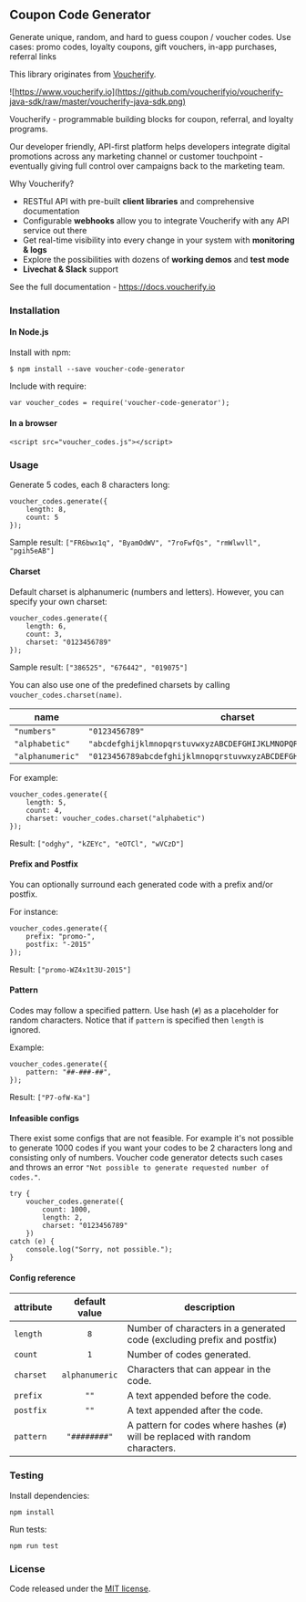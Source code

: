 ## Coupon Code Generator

Generate unique, random, and hard to guess coupon / voucher codes.
Use cases: promo codes, loyalty coupons, gift vouchers, in-app purchases, referral links

This library originates from [Voucherify](https://www.voucherify.io).

![https://www.voucherify.io](https://github.com/voucherifyio/voucherify-java-sdk/raw/master/voucherify-java-sdk.png)

Voucherify - programmable building blocks for coupon, referral, and loyalty programs.

Our developer friendly, API-first platform helps developers integrate digital promotions across any marketing channel or customer touchpoint - eventually giving full control over campaigns back to the marketing team. 

Why Voucherify?
* RESTful API with pre-built **client libraries** and comprehensive documentation
* Configurable **webhooks** allow you to integrate Voucherify with any API service out there
* Get real-time visibility into every change in your system with **monitoring & logs**
* Explore the possibilities with dozens of **working demos** and **test mode**
* **Livechat & Slack** support

See the full documentation - https://docs.voucherify.io

### Installation

#### In Node.js

Install with npm:

```
$ npm install --save voucher-code-generator
```

Include with require:

```
var voucher_codes = require('voucher-code-generator');
```

#### In a browser

```
<script src="voucher_codes.js"></script>
```

### Usage

Generate 5 codes, each 8 characters long:
```
voucher_codes.generate({
    length: 8,
    count: 5
});
```

Sample result: `["FR6bwx1q", "ByamOdWV", "7roFwfQs", "rmWlwvll", "pgih5eAB"]`

#### Charset

Default charset is alphanumeric (numbers and letters). However, you can specify your own charset:

```
voucher_codes.generate({
    length: 6,
    count: 3,
    charset: "0123456789"
});
```

Sample result: `["386525", "676442", "019075"]`

You can also use one of the predefined charsets by calling `voucher_codes.charset(name)`.

| name             | charset                                                            |
|------------------|--------------------------------------------------------------------|
| `"numbers"`      | `"0123456789"`                                                     |
| `"alphabetic"`   | `"abcdefghijklmnopqrstuvwxyzABCDEFGHIJKLMNOPQRSTUVWXYZ"`           |
| `"alphanumeric"` | `"0123456789abcdefghijklmnopqrstuvwxyzABCDEFGHIJKLMNOPQRSTUVWXYZ"` |

For example:

```
voucher_codes.generate({
    length: 5,
    count: 4,
    charset: voucher_codes.charset("alphabetic")
});
```

Result: `["odghy", "kZEYc", "eOTCl", "wVCzD"]`

#### Prefix and Postfix

You can optionally surround each generated code with a prefix and/or postfix.
 
For instance:
```
voucher_codes.generate({
    prefix: "promo-",
    postfix: "-2015"
});
```

Result: `["promo-WZ4x1t3U-2015"]`

#### Pattern

Codes may follow a specified pattern. Use hash (`#`) as a placeholder for random characters. 
Notice that if `pattern` is specified then `length` is ignored.

Example:

```
voucher_codes.generate({
    pattern: "##-###-##",
});
```

Result: `["P7-ofW-Ka"]`

#### Infeasible configs

There exist some configs that are not feasible. For example it's not possible to generate 1000 codes if you want
your codes to be 2 characters long and consisting only of numbers. Voucher code generator detects such cases and
throws an error `"Not possible to generate requested number of codes."`.

```
try {
    voucher_codes.generate({
        count: 1000,
        length: 2,
        charset: "0123456789"
    })
catch (e) {
    console.log("Sorry, not possible.");
}
```

#### Config reference

| attribute        | default value  | description                                                                     |
|------------------|:--------------:|---------------------------------------------------------------------------------|
| `length`         | `8`            | Number of characters in a generated code (excluding prefix and postfix)         |
| `count`          | `1`            | Number of codes generated.                                                      |
| `charset`        | `alphanumeric` | Characters that can appear in the code.                                         |
| `prefix`         | `""`           | A text appended before the code.                                                |
| `postfix`        | `""`           | A text appended after the code.                                                 |
| `pattern`        | `"########"`   | A pattern for codes where hashes (`#`) will be replaced with random characters. |


### Testing

Install dependencies:

```
npm install
```

Run tests:

```
npm run test
```

### License

Code released under the [MIT license](LICENSE).
